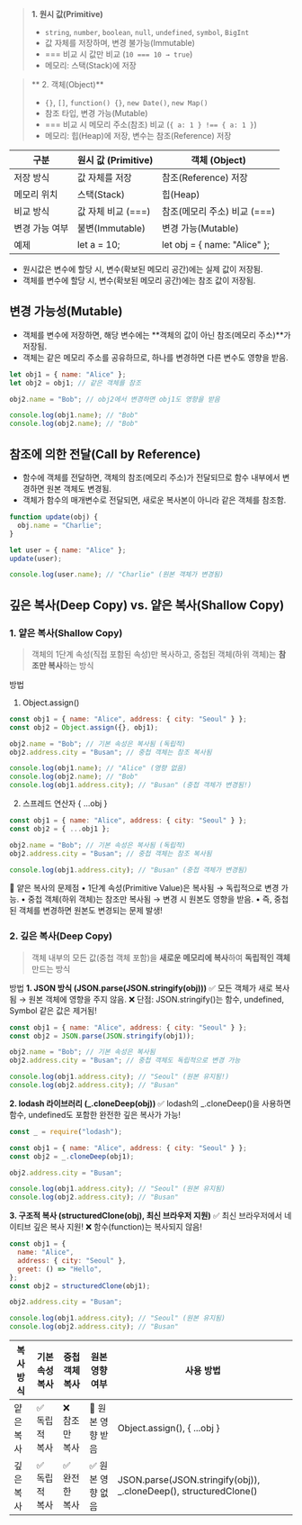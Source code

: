 > **1. 원시 값(Primitive)**
>
> - `string`, `number`, `boolean`, `null`, `undefined`, `symbol`, `BigInt`
> - 값 자체를 저장하며, 변경 불가능(Immutable)
> - === 비교 시 값만 비교 (`10 === 10 → true`)
> - 메모리: 스택(Stack)에 저장

> ** 2. 객체(Object)**
>
> - `{}`, `[]`, `function() {}`, `new Date()`, `new Map()`
> - 참조 타입, 변경 가능(Mutable)
> - === 비교 시 메모리 주소(참조) 비교 (`{ a: 1 } !== { a: 1 }`)
> - 메모리: 힙(Heap)에 저장, 변수는 참조(Reference) 저장

| 구분           | 원시 값 (Primitive) | 객체 (Object)                |
| -------------- | ------------------- | ---------------------------- |
| 저장 방식      | 값 자체를 저장      | 참조(Reference) 저장         |
| 메모리 위치    | 스택(Stack)         | 힙(Heap)                     |
| 비교 방식      | 값 자체 비교 (===)  | 참조(메모리 주소) 비교 (===) |
| 변경 가능 여부 | 불변(Immutable)     | 변경 가능(Mutable)           |
| 예제           | let a = 10;         | let obj = { name: "Alice" }; |

- 원시값은 변수에 할당 시, 변수(확보된 메모리 공간)에는 실제 값이 저장됨.
- 객체를 변수에 할당 시, 변수(확보된 메모리 공간)에는 참조 값이 저장됨.

## 변경 가능성(Mutable)

- 객체를 변수에 저장하면, 해당 변수에는 **객체의 값이 아닌 참조(메모리 주소)**가 저장됨.
- 객체는 같은 메모리 주소를 공유하므로, 하나를 변경하면 다른 변수도 영향을 받음.

```js
let obj1 = { name: "Alice" };
let obj2 = obj1; // 같은 객체를 참조

obj2.name = "Bob"; // obj2에서 변경하면 obj1도 영향을 받음

console.log(obj1.name); // "Bob"
console.log(obj2.name); // "Bob"
```

## 참조에 의한 전달(Call by Reference)

- 함수에 객체를 전달하면, 객체의 참조(메모리 주소)가 전달되므로 함수 내부에서 변경하면 원본 객체도 변경됨.
- 객체가 함수의 매개변수로 전달되면, 새로운 복사본이 아니라 같은 객체를 참조함.

```js
function update(obj) {
  obj.name = "Charlie";
}

let user = { name: "Alice" };
update(user);

console.log(user.name); // "Charlie" (원본 객체가 변경됨)
```

## 깊은 복사(Deep Copy) vs. 얕은 복사(Shallow Copy)

### 1. 얕은 복사(Shallow Copy)

> 객체의 1단계 속성(직접 포함된 속성)만 복사하고, 중첩된 객체(하위 객체)는 **참조만 복사**하는 방식

방법

1. Object.assign()

```js
const obj1 = { name: "Alice", address: { city: "Seoul" } };
const obj2 = Object.assign({}, obj1);

obj2.name = "Bob"; // 기본 속성은 복사됨 (독립적)
obj2.address.city = "Busan"; // 중첩 객체는 참조 복사됨

console.log(obj1.name); // "Alice" (영향 없음)
console.log(obj2.name); // "Bob"
console.log(obj1.address.city); // "Busan" (중첩 객체가 변경됨!)
```

2. 스프레드 연산자 { ...obj }

```js
const obj1 = { name: "Alice", address: { city: "Seoul" } };
const obj2 = { ...obj1 };

obj2.name = "Bob"; // 기본 속성은 복사됨 (독립적)
obj2.address.city = "Busan"; // 중첩 객체는 참조 복사됨

console.log(obj1.address.city); // "Busan" (중첩 객체가 변경됨)
```

📌 얕은 복사의 문제점
• 1단계 속성(Primitive Value)은 복사됨 → 독립적으로 변경 가능.
• 중첩 객체(하위 객체)는 참조만 복사됨 → 변경 시 원본도 영향을 받음.
• 즉, 중첩된 객체를 변경하면 원본도 변경되는 문제 발생!

### 2. 깊은 복사(Deep Copy)

> 객체 내부의 모든 값(중첩 객체 포함)을 **새로운 메모리에 복사**하여 **독립적인 객체** 만드는 방식

방법
**1. JSON 방식 (JSON.parse(JSON.stringify(obj)))**
✅ 모든 객체가 새로 복사됨 → 원본 객체에 영향을 주지 않음.
❌ 단점: JSON.stringify()는 함수, undefined, Symbol 같은 값은 제거됨!

```js
const obj1 = { name: "Alice", address: { city: "Seoul" } };
const obj2 = JSON.parse(JSON.stringify(obj1));

obj2.name = "Bob"; // 기본 속성은 복사됨
obj2.address.city = "Busan"; // 중첩 객체도 독립적으로 변경 가능

console.log(obj1.address.city); // "Seoul" (원본 유지됨!)
console.log(obj2.address.city); // "Busan"
```

**2. lodash 라이브러리 (\_.cloneDeep(obj))**
✅ lodash의 \_.cloneDeep()을 사용하면 함수, undefined도 포함한 완전한 깊은 복사가 가능!

```js
const _ = require("lodash");

const obj1 = { name: "Alice", address: { city: "Seoul" } };
const obj2 = _.cloneDeep(obj1);

obj2.address.city = "Busan";

console.log(obj1.address.city); // "Seoul" (원본 유지됨)
console.log(obj2.address.city); // "Busan"
```

**3. 구조적 복사 (structuredClone(obj), 최신 브라우저 지원)**
✅ 최신 브라우저에서 네이티브 깊은 복사 지원!
❌ 함수(function)는 복사되지 않음!

```js
const obj1 = {
  name: "Alice",
  address: { city: "Seoul" },
  greet: () => "Hello",
};
const obj2 = structuredClone(obj1);

obj2.address.city = "Busan";

console.log(obj1.address.city); // "Seoul" (원본 유지됨)
console.log(obj2.address.city); // "Busan"
```

| 복사 방식 | 기본 속성 복사 | 중첩 객체 복사 | 원본 영향 여부    | 사용 방법                                                          |
| --------- | -------------- | -------------- | ----------------- | ------------------------------------------------------------------ |
| 얕은 복사 | ✅ 독립적 복사 | ❌ 참조만 복사 | 🛑 원본 영향 받음 | Object.assign(), { ...obj }                                        |
| 깊은 복사 | ✅ 독립적 복사 | ✅ 완전한 복사 | ✅ 원본 영향 없음 | JSON.parse(JSON.stringify(obj)), \_.cloneDeep(), structuredClone() |

